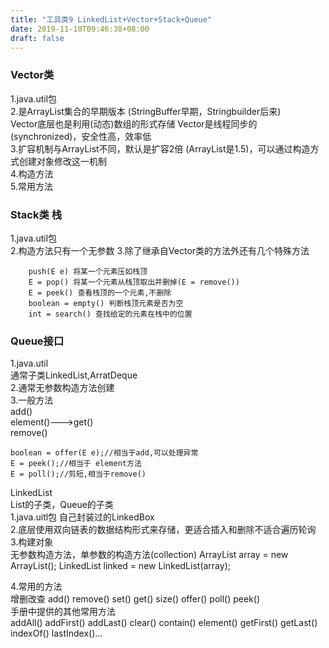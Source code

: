 ```yaml
---
title: "工具类9 LinkedList+Vector+Stack+Queue"
date: 2019-11-10T09:46:38+08:00
draft: false
---
```


### Vector类    
1.java.util包   
2.是ArrayList集合的早期版本 (StringBuffer早期，Stringbuilder后来)   
    Vector底层也是利用(动态)数组的形式存储
    Vector是线程同步的(synchronized)，安全性高，效率低    
3.扩容机制与ArrayList不同，默认是扩容2倍    (ArrayList是1.5)，可以通过构造方式创建对象修改这一机制  
4.构造方法  
5.常用方法  


### Stack类 栈      
1.java.util包   
2.构造方法只有一个无参数
3.除了继承自Vector类的方法外还有几个特殊方法  
```
    push(E e) 将某一个元素压如栈顶     
    E = pop() 将某一个元素从栈顶取出并删掉(E = remove())
    E = peek() 查看栈顶的一个元素,不删除
    boolean = empty() 判断栈顶元素是否为空
    int = search() 查找给定的元素在栈中的位置   
```     

### Queue接口   
1.java.util     
通常子类LinkedList,ArratDeque   
2.通常无参数构造方法创建    
3.一般方法  
    add()   
    element()--->get()  
    remove()    

    boolean = offer(E e);//相当于add,可以处理异常
    E = peek();//相当于 element方法  
    E = poll();//剪短,相当于remove()    



LinkedList      
List的子类，Queue的子类     
1.java.uitl包   自己封装过的LinkedBox   
2.底层使用双向链表的数据结构形式来存储，更适合插入和删除不适合遍历轮询      
3.构建对象  
    无参数构造方法，单参数的构造方法(collection)
    ArrayList<String> array = new ArrayList();
    LinkedList<String> linked = new LinkedList(array);

4.常用的方法    
    增删改查 add() remove() set() get() size() offer() poll() peek()    
    手册中提供的其他常用方法    
    addAll() addFirst() addLast() clear() contain() element() getFirst() getLast() indexOf() lastIndex()...     
    

    



